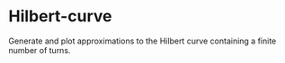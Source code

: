 Hilbert-curve
=============

Generate and plot approximations to the Hilbert curve containing a finite number of turns.
